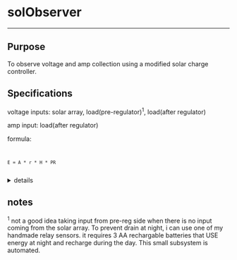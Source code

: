 # solObserver
___
<h2>Purpose</h2> 
To observe voltage and amp collection using a modified solar charge controller.

<h2>Specifications</h2>

voltage inputs: solar array, load(pre-regulator)<sup>1</sup>, load(after regulator)

amp input: load(after regulator)

formula:
<code style='margin:5px 2px;'>

	E = A * r * H * PR

</code>


<details><summary>details</summary>
	<p>E = Energy</p>
    <p>A = Total solar panel Area</p>
    <p>r = solar panel yield or efficiency</p>
    <p>H = Annual average solar radiation</p>
    <p>PR = Performance ratio</p>
</details>
<h2>notes</h2>
<sup>1</sup> not a good idea taking input from pre-reg side when there is no input coming from the solar array. To prevent drain at night, i can use one of my handmade relay sensors. it requires 3 AA rechargable batteries that USE energy at night and recharge during the day.  This small subsystem is automated. 